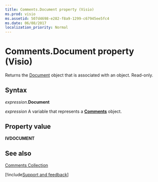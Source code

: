 ```yaml
---
title: Comments.Document property (Visio)
ms.prod: visio
ms.assetid: 507d4698-e282-f8a9-1299-c67945ee5fc4
ms.date: 06/08/2017
localization_priority: Normal
---
```



# Comments.Document property (Visio)

Returns the [Document](Visio.Document.md) object that is associated with an object. Read-only.


## Syntax

_expression_.**Document**

_expression_ A variable that represents a **[Comments](Visio.Comments.md)** object.


## Property value

 **IVDOCUMENT**


## See also


[Comments Collection](Visio.comments.md)

[!include[Support and feedback](~/includes/feedback-boilerplate.md)]